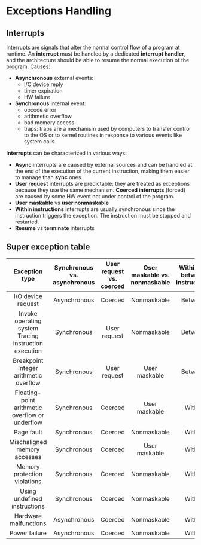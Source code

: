 
# Exceptions Handling

## Interrupts

Interrupts are signals that alter the normal control flow of a program at runtime. An **interrupt** must be handled by a dedicated **interrupt handler**, and the architecture should be able to resume the normal execution of the program.
Causes: 

- **Asynchronous** external events:
	- I/O device reply
	- timer expiration
	- HW failure
- **Synchronous** internal event:
	- opcode error
	- arithmetic overflow
	- bad memory access
	- traps: traps are a mechanism used by computers to transfer control to the OS or to kernel routines in response to various events like system calls.

**Interrupts** can be characterized in various ways:

- **Async** interrupts are caused by external sources and can be handled at the end of the execution of the current instruction, making them easier to manage than **sync** ones.
- **User request** interrupts are predictable: they are treated as exceptions because they use the same mechanism. **Coerced interrupts** (forced) are caused by some HW event not under control of the program.
- **User maskable** vs **user nonmaskable** 
- **Within instructions** interrupts are usually synchronous since the instruction triggers the exception. The instruction must be stopped and restarted.
- **Resume** vs **terminate** interrupts

## Super exception table

|                     Exception type                      | Synchronous vs.  asynchronous | User request  vs. coerced | Oser  maskable vs.  nonmaskable | Within vs.  between  instructions | Resume vs.  terminate |
|:-------------------------------------------------------:|:-----------------------------:|:-------------------------:|:-------------------------------:|:---------------------------------:|:---------------------:|
|                   I/O device request                    |         Asynchronous          |          Coerced          |           Nonmaskable           |              Between              |        Resume         |
| Invoke operating system  Tracing instruction  execution |          Synchronous          |       User request        |           Nonmaskable           |              Between              |        Resume         |
|        Breakpoint  Integer arithmetic  overflow         |          Synchronous          |       User request        |          User maskable          |              Between              |        Resume         |
|    Floating-point arithmetic  overflow or underflow     |          Synchronous          |          Coerced          |          User maskable          |              Within               |        Resume         |
|                       Page fault                        |          Synchronous          |          Coerced          |           Nonmaskable           |              Within               |        Resume         |
|              Mischaligned memory  accesses              |          Synchronous          |          Coerced          |          User maskable          |              Within               |        Resume         |
|              Memory protection  violations              |          Synchronous          |          Coerced          |           Nonmaskable           |              Within               |        Resume         |
|              Using undefined  instructions              |          Synchronous          |          Coerced          |           Nonmaskable           |              Within               |       Terminate       |
|                  Hardware malfunctions                  |         Asynchronous          |          Coerced          |           Nonmaskable           |              Within               |       Terminate       |
|                      Power failure                      |         Asynchronous          |          Coerced          |           Nonmaskable           |              Within               |       Terminate       |
